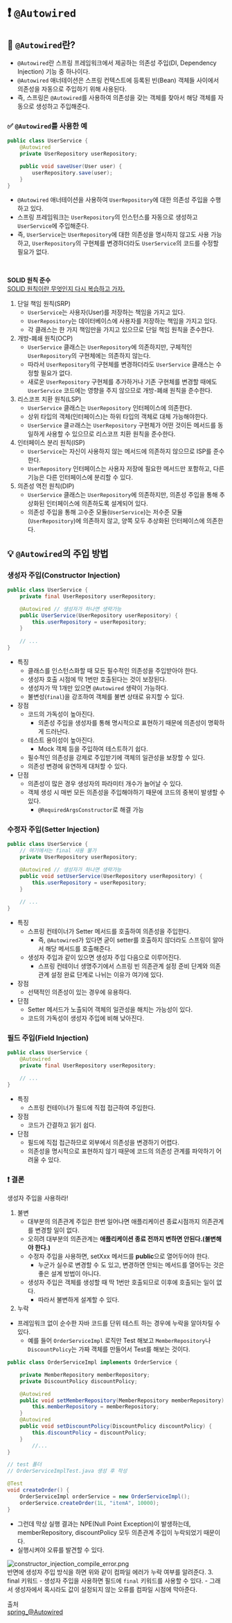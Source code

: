 # ❗️ `@Autowired`

## 🤔 `@Autowired`란?
- `@Autowired`란 스프링 프레임워크에서 제공하는 의존성 주입(DI, Dependency Injection) 기능 중 하나이다.
- `@Autowired` 애너테이션은 스프링 컨텍스트에 등록된 빈(Bean) 객체들 사이에서 의존성을 자동으로 주입하기 위해 사용된다.
- 즉, 스프링은 `@Autowired`를 사용하여 의존성을 갖는 객체를 찾아서 해당 객체를 자동으로 생성하고 주입해준다.

### ✅ `@Autowired`를 사용한 예
```java
public class UserService {
    @Autowired
    private UserRepository userRepository;

    public void saveUser(User user) {
        userRepository.save(user);
    }
}
```
- `@Autowired` 애너테이션을 사용하여 `UserRepository`에 대한 의존성 주입을 수행하고 있다.
- 스프링 프레임워크는 `UserRepository`의 인스턴스를 자동으로 생성하고 `UserService`에 주입해준다.
- 즉, `UserService`는 `UserRepository`에 대한 의존성을 명시하지 않고도 사용 가능하고, `UserRepository`의 구현체를 변경하더라도 `UserService`의 코드를 수정할 필요가 없다.

<br>

**SOLID 원칙 준수**  
[SOLID 원칙이란 무엇인지 다시 복습하고 가자.](https://github.com/kyeoungchan/note/tree/main/software_engineering/object-oriented-programming)
1. 단일 책임 원칙(SRP)
    - `UserService`는 사용자(User)를 저장하는 책임을 가지고 있다.
    - `UserRepository`는 데이터베이스에 사용자를 저장하는 책임을 가지고 있다.
    - 각 클래스는 한 가지 책임만을 가지고 있으므로 단일 책임 원칙을 준수한다.
2. 개방-폐쇄 원칙(OCP)
    - `UserService` 클래스는 `UserRepository`에 의존하지만, 구체적인 `UserRepository`의 구현체에는 의존하지 않는다.
    - 따라서 `UserRepository`의 구현체를 변경하더라도 `UserService` 클래스는 수정할 필요가 없다.
    - 새로운 `UserRepository` 구현체를 추가하거나 기존 구현체를 변경할 때에도 `UserService` 코드에는 영향을 주지 않으므로 개방-폐쇄 원칙을 준수한다.
3. 리스코프 치환 원칙(LSP)
    - `UserService` 클래스는 `UserRepository` 인터페이스에 의존한다.
    - 상위 타입의 객체(인터페이스)는 하위 타입의 객체로 대체 가능해야한다.
    - `UserService` 클ㄹ래스는 `UserRepository` 구현체가 어떤 것이든 메서드를 동일하게 사용할 수 있으므로 리스코프 치환 원칙을 준수한다.
4. 인터페이스 분리 원칙(ISP)
    - `UserService`는 자신이 사용하지 않는 메서드에 의존하지 않으므로 ISP를 준수한다.
    - `UserRepository` 인터페이스는 사용자 저장에 필요한 메서드만 포함하고, 다른 기능은 다른 인터페이스에 분리할 수 있다.
5. 의존성 역전 원칙(DIP)
    - `UserService` 클래스는 `UserRepository`에 의존하지만, 의존성 주입을 통해 추상화된 인터페이스에 의존하도록 설계되어 있다.
    - 의존성 주입을 통해 고수준 모듈(`UserService`)는 저수준 모듈(`UserRepository`)에 의존하지 않고, 양쪽 모두 추상화된 인터페이스에 의존한다.


## 💡 `@Autowired`의 주입 방법
### 생성자 주입(Constructor Injection)
```java
public class UserService {
    private final UserRepository userRepository;

    @Autowired // 생성자가 하나면 생략가능
    public UserService(UserRepository userRepository) {
        this.userRepository = userRepository;
    }
    
    // ...
}
```
- 특징
    - 클래스를 인스턴스화할 때 모든 필수적인 의존성을 주입받아야 한다.
    - 생성자 호출 시점에 딱 1번만 호출된다는 것이 보장된다.
    - 생성자가 딱 1개만 있으면 `@Autowired` 생략이 가능하다.
    - 불변성(`final`)을 강조하여 객체를 불변 상태로 유지할 수 있다.
- 장점
    - 코드의 가독성이 높아진다.
        - 의존성 주입을 생성자를 통해 명시적으로 표현하기 때문에 의존성이 명확하게 드러난다.
    - 테스트 용이성이 높아진다.
        - Mock 객체 등을 주입하여 테스트하기 쉽다.
    - 필수적인 의존성을 강제로 주입받기에 객체의 일관성을 보장할 수 있다.
    - 의존성 변경에 유연하게 대처할 수 있다.
- 단점
    - 의존성이 많은 경우 생성자의 파라미터 개수가 늘어날 수 있다.
    - 객체 생성 시 매번 모든 의존성을 주입해야하기 때문에 코드의 중복이 발생할 수 있다.
        - `@RequiredArgsConstructor`로 해결 가능

### 수정자 주입(Setter Injection)
```java
public class UserService {
    // 여기에서는 final 사용 불가
    private UserRepository userRepository;

    @Autowired // 생성자가 하나면 생략가능
    public void setUserService(UserRepository userRepository) {
        this.userRepository = userRepository;
    }
    
    // ...
}
```
- 특징
    - 스프링 컨테이너가 Setter 메서드를 호출하여 의존성을 주입한다.
        - 즉, `@Autowired`가 있다면 굳이 setter를 호출하지 않더라도 스프링이 알아서 해당 메서드를 호출해준다.
    - 생성자 주입과 같이 있으면 생성자 주입 다음으로 이루어진다.
        - 스프링 컨테이너 생명주기에서 스프링 빈 의존관계 설정 준비 단계와 의존관계 설정 완료 단계로 나뉘는 이유가 여기에 있다.
- 장점
    - 선택적인 의존성이 있는 경우에 유용하다.
- 단점
    - Setter 메서드가 노출되어 객체의 일관성을 해치는 가능성이 있다.
    - 코드의 가독성이 생성자 주입에 비해 낮아진다.

### 필드 주입(Field Injection)
```java
public class UserService {
    @Autowired
    private final UserRepository userRepository;

    // ...
}
```
- 특징
    - 스프링 컨테이너가 필드에 직접 접근하여 주입한다.
- 장점
    - 코드가 간결하고 읽기 쉽다.
- 단점
    - 필드에 직접 접근하므로 외부에서 의존성을 변경하기 어렵다.
    - 의존성을 명시적으로 표현하지 않기 때문에 코드의 의존성 관계를 파악하기 어려울 수 있다.

### ❗️ 결론
생성자 주입을 사용하라!
1. 불변
    - 대부분의 의존관계 주입은 한번 일어나면 애플리케이션 종료시점까지 의존관계를 변경할 일이 없다.
    - 오히려 대부분의 의존관계는 **애플리케이션 종료 전까지 변하면 안된다.(불변해야 한다.)**
    - 수정자 주입을 사용하면, setXxx 메서드를 **public**으로 열어두어야 한다.
        - 누군가 실수로 변경할 수 도 있고, 변경하면 안되는 메서드를 열어두는 것은 좋은 설계 방법이 아니다.
    - 생성자 주입은 객체를 생성할 때 딱 1번만 호출되므로 이후에 호출되는 일이 없다.
        - 따라서 불변하게 설계할 수 있다.
2. 누락
- 프레임워크 없이 순수한 자바 코드를 단위 테스트 하는 경우에 누락을 알아차릴 수 있다.
    - 예를 들어 `OrderServiceImpl` 로직만 Test 해보고 `MemberRepository`나 `DiscountPolicy`는 가짜 객체를 만들어서 Test를 해보는 것이다.
```java
public class OrderServiceImpl implements OrderService {

    private MemberRepository memberRepository;
    private DiscountPolicy discountPolicy;

    @Autowired
    public void setMemberRepository(MemberRepository memberRepository) {
        this.memberRepository = memberRepository;
    }
    @Autowired
    public void setDiscountPolicy(DiscountPolicy discountPolicy) {
        this.discountPolicy = discountPolicy;
    }
		//...
}
```
```java
// test 폴더
// OrderServiceImplTest.java 생성 후 작성

@Test
void createOrder() {
    OrderServiceImpl orderService = new OrderServiceImpl();
    orderService.createOrder(1L, "itemA", 10000);
}
```
- 그런데 막상 실행 결과는 NPE(Null Point Exception)이 발생하는데, memberRepository, discountPolicy 모두 의존관계 주입이 누락되었기 때문이다.
- 실행시켜야 오류를 발견할 수 있다.

![constructor_injection_compile_error.png](../res/constructor_injection_compile_error.png)  
반면에 생성자 주입 방식을 하면 위와 같이 컴파일 에러가 누락 여부를 알려준다.
3. final 키워드
    - 생성자 주입을 사용하면 필드에 `final` 키워드를 사용할 수 있다.
    - 그래서 생성자에서 혹시라도 값이 설정되지 않는 오류를 컴파일 시점에 막아준다.


출처  
[spring_@Autowired](https://github.com/devSquad-study/2023-CS-Study/blob/main/Spring/spring_%40Autowired.md)